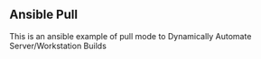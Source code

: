 ## Ansible Pull

This is an ansible example of pull mode to Dynamically Automate Server/Workstation Builds
